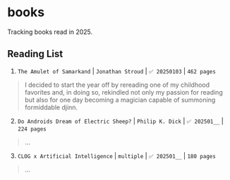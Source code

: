 # books
Tracking books read in 2025.

## Reading List
1. `The Amulet of Samarkand` | `Jonathan Stroud` | `✅ 20250103` | `462 pages`

> I decided to start the year off by rereading one of my childhood favorites and, in doing so, rekindled not only my passion for reading but also for one day becoming a magician capable of summoning formiddable djinn.

2. `Do Androids Dream of Electric Sheep?` | `Philip K. Dick` | `✅ 202501__` | `224 pages`

> ...

3. `CLOG x Artificial Intelligence` | `multiple` | `✅ 202501__` | `180 pages`

> ...

